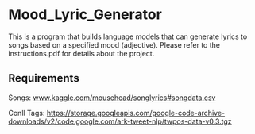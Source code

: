 # Mood_Lyric_Generator

This is a program that builds language models that can generate lyrics to songs based on a specified mood (adjective). Please refer to the instructions.pdf for details about the project.

## Requirements

Songs: www.kaggle.com/mousehead/songlyrics#songdata.csv

Conll Tags: https://storage.googleapis.com/google-code-archive-downloads/v2/code.google.com/ark-tweet-nlp/twpos-data-v0.3.tgz
